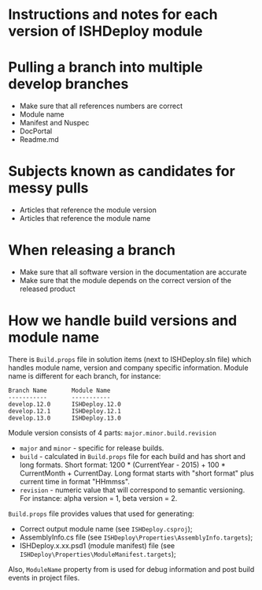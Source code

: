 # Instructions and notes for each version of ISHDeploy module

# Pulling a branch into multiple develop branches

* Make sure that all references numbers are correct
* Module name
* Manifest and Nuspec
* DocPortal
* Readme.md

# Subjects known as candidates for messy pulls

* Articles that reference the module version
* Articles that reference the module name

# When releasing a branch

* Make sure that all software version in the documentation are accurate
* Make sure that the module depends on the correct version of the released product

# How we handle build versions and module name

There is `Build.props` file in solution items (next to ISHDeploy.sln file) which handles module name, version and company specific information.
Module name is different for each branch, for instance:

    Branch Name       Module Name
    -----------       -----------
    develop.12.0      ISHDeploy.12.0
    develop.12.1      ISHDeploy.12.1
    develop.13.0      ISHDeploy.13.0

Module version consists of 4 parts: `major.minor.build.revision`

* `major` and `minor` - specific for release builds.
* `build` - calculated in `Build.props` file for each build and has short and long formats.
Short format: 1200 * (CurrentYear - 2015) + 100 * CurrentMonth + CurrentDay.
Long format starts with "short format" plus current time in format "HHmmss".
* `revision` - numeric value that will correspond to semantic versioning. For instance: alpha version = 1, beta version = 2.

`Build.props` file provides values that used for generating:
 * Correct output module name (see `ISHDeploy.csproj`);
 * AssemblyInfo.cs file (see `ISHDeploy\Properties\AssemblyInfo.targets`);
 * ISHDeploy.x.xx.psd1 (module manifest) file (see `ISHDeploy\Properties\ModuleManifest.targets`);

Also, `ModuleName` property from is used for debug information and post build events in project files.